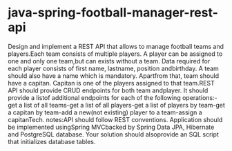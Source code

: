 # java-spring-football-manager-rest-api
Design and implement a REST API that allows to manage football teams and players.Each ​team​ consists of multiple players. A ​player​ can be assigned to one and only one ​team​,but can exists without a team. Data required for each player consists of ​first name​, ​lastname​, ​position​ and ​birthday​. A team should also have a ​name​ which is mandatory. Apartfrom that, team should have a capitan. Capitan is one of the players assigned to that team.REST API should provide CRUD endpoints for both ​team​ and ​player. ​It should provide a listof additional endpoints for each of the following operations:-get a list of all teams-get a list of all players-get a list of players by team-get a capitan by team-add a new(not existing) player to a team-assign a capitanTech. notes:API should follow REST conventions. Application should be implemented using ​Spring MVCbacked by ​Spring Data JPA​, ​Hibernate​ and ​PostgreSQL​ database. Your solution should alsoprovide an ​SQL​ script that initializes database tables.
